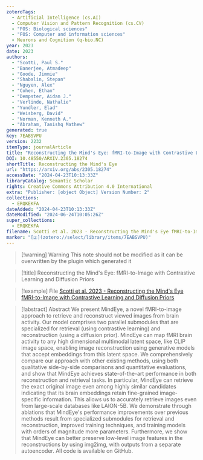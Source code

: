 ```yaml
---
zoteroTags:
  - Artificial Intelligence (cs.AI)
  - Computer Vision and Pattern Recognition (cs.CV)
  - "FOS: Biological sciences"
  - "FOS: Computer and information sciences"
  - Neurons and Cognition (q-bio.NC)
year: 2023
date: 2023
authors:
  - "Scotti, Paul S."
  - "Banerjee, Atmadeep"
  - "Goode, Jimmie"
  - "Shabalin, Stepan"
  - "Nguyen, Alex"
  - "Cohen, Ethan"
  - "Dempster, Aidan J."
  - "Verlinde, Nathalie"
  - "Yundler, Elad"
  - "Weisberg, David"
  - "Norman, Kenneth A."
  - "Abraham, Tanishq Mathew"
generated: true
key: 7EABSVPU
version: 2232
itemType: journalArticle
title: "Reconstructing the Mind's Eye: fMRI-to-Image with Contrastive Learning and Diffusion Priors"
DOI: 10.48550/ARXIV.2305.18274
shortTitle: Reconstructing the Mind's Eye
url: "https://arxiv.org/abs/2305.18274"
accessDate: "2024-04-23T10:13:33Z"
libraryCatalog: Semantic Scholar
rights: Creative Commons Attribution 4.0 International
extra: "Publisher: [object Object] Version Number: 2"
collections:
  - ERQKEKFA
dateAdded: "2024-04-23T10:13:33Z"
dateModified: "2024-06-24T10:05:26Z"
super_collections:
  - ERQKEKFA
filename: Scotti et al. 2023 - Reconstructing the Mind's Eye fMRI-to-Image with Contrastive Learning and Diffusion Priors
marker: "[🇿](zotero://select/library/items/7EABSVPU)"
---
```


>[!warning] Warning
> This note should not be modified as it can be overwritten by the plugin which generated it

> [!title] Reconstructing the Mind's Eye: fMRI-to-Image with Contrastive Learning and Diffusion Priors

> [!example] File
> [Scotti et al. 2023 - Reconstructing the Mind's Eye fMRI-to-Image with Contrastive Learning and Diffusion Priors](Scotti%20et%20al.%202023%20-%20Reconstructing%20the%20Mind's%20Eye%20fMRI-to-Image%20with%20Contrastive%20Learning%20and%20Diffusion%20Priors.pdf)

> [!abstract] Abstract
> We present MindEye, a novel fMRI-to-image approach to retrieve and reconstruct viewed images from brain activity. Our model comprises two parallel submodules that are specialized for retrieval (using contrastive learning) and reconstruction (using a diffusion prior). MindEye can map fMRI brain activity to any high dimensional multimodal latent space, like CLIP image space, enabling image reconstruction using generative models that accept embeddings from this latent space. We comprehensively compare our approach with other existing methods, using both qualitative side-by-side comparisons and quantitative evaluations, and show that MindEye achieves state-of-the-art performance in both reconstruction and retrieval tasks. In particular, MindEye can retrieve the exact original image even among highly similar candidates indicating that its brain embeddings retain fine-grained image-specific information. This allows us to accurately retrieve images even from large-scale databases like LAION-5B. We demonstrate through ablations that MindEye's performance improvements over previous methods result from specialized submodules for retrieval and reconstruction, improved training techniques, and training models with orders of magnitude more parameters. Furthermore, we show that MindEye can better preserve low-level image features in the reconstructions by using img2img, with outputs from a separate autoencoder. All code is available on GitHub.

